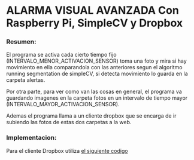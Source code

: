ALARMA VISUAL AVANZADA Con Raspberry Pi, SimpleCV y Dropbox
=================================

### Resumen:


El programa se activa cada cierto tiempo fijo (INTERVALO_MENOR_ACTIVACION_SENSOR) toma una foto
y mira si hay movimiento en ella comparandola con las anteriores segun el algoritmo running segmentation 
de simpleCV, si detecta movimiento lo guarda en la carpeta alertas.


Por otra parte, para ver como van las cosas en general, el programa va guardando imagenes en la carpeta fotos 
en un intervalo de tiempo mayor (INTERVALO_MAYOR_ACTIVACION_SENSOR).


Ademas el programa llama a un cliente dropbox que se encarga de ir subiendo las fotos de estas dos carpetas a la web.


### Implementacion:

Para el cliente Dropbox utiliza [el siguiente codigo][1]

[1]: https://github.com/vencejo/Cliente-Dropbox-para-Raspberry-Pi


